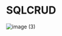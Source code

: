 # SQLCRUD

![image (3)](https://user-images.githubusercontent.com/47485482/99801752-8eefd500-2b5c-11eb-9088-77614f08f462.png)


